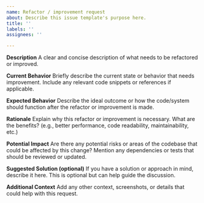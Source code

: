 ```yaml
---
name: Refactor / improvement request
about: Describe this issue template's purpose here.
title: ''
labels: ''
assignees: ''

---
```


**Description**
A clear and concise description of what needs to be refactored or improved.

**Current Behavior**
Briefly describe the current state or behavior that needs improvement. Include any relevant code snippets or references if applicable.

**Expected Behavior**
Describe the ideal outcome or how the code/system should function after the refactor or improvement is made.

**Rationale**
Explain why this refactor or improvement is necessary. What are the benefits? (e.g., better performance, code readability, maintainability, etc.)

**Potential Impact**
Are there any potential risks or areas of the codebase that could be affected by this change? Mention any dependencies or tests that should be reviewed or updated.

**Suggested Solution (optional)**
If you have a solution or approach in mind, describe it here. This is optional but can help guide the discussion.

**Additional Context**
Add any other context, screenshots, or details that could help with this request.
